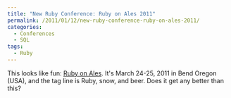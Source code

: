 ```yaml
---
title: "New Ruby Conference: Ruby on Ales 2011"
permalink: /2011/01/12/new-ruby-conference-ruby-on-ales-2011/
categories:
  - Conferences
  - SQL
tags:
  - Ruby
---
```

This looks like fun: [Ruby on Ales][1]. It's March 24-25, 2011 in Bend Oregon (USA), and the tag line is Ruby, snow, and beer. Does it get any better than this?

 [1]: http://ruby.onales.com/
